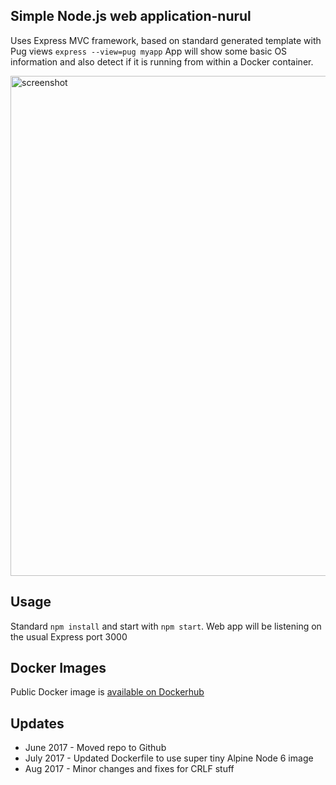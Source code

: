 ## Simple Node.js web application-nurul
Uses Express MVC framework, based on standard generated template with Pug views `express --view=pug myapp`
App will show some basic OS information and also detect if it is running from within a Docker container.  

<img src="https://user-images.githubusercontent.com/14982936/27593603-772a1236-5b4f-11e7-950f-7a8487f99251.png" alt="screenshot" style="width: 800px;"/>
 

## Usage 
Standard `npm install` and start with `npm start`. Web app will be listening on the usual Express port 3000


## Docker Images
Public Docker image is [available on Dockerhub](https://hub.docker.com/r/bencuk/nodejs-demoapp/)


## Updates
* June 2017 - Moved repo to Github
* July 2017 - Updated Dockerfile to use super tiny Alpine Node 6 image
* Aug 2017 - Minor changes and fixes for CRLF stuff
